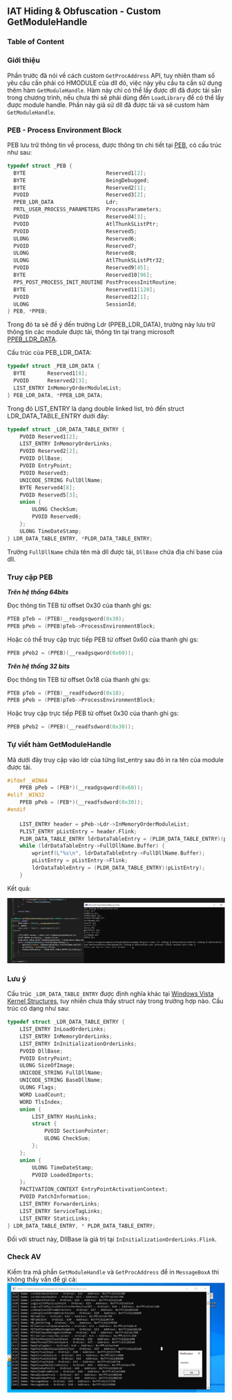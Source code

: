 ## IAT Hiding & Obfuscation - Custom GetModuleHandle

### Table of Content



### Giới thiệu

Phần trước đã nói về cách custom `GetProcAddress` API, tuy nhiên tham số yêu cầu cần phải có HMODULE của dll đó, việc này yêu cầu ta cần sử dụng thêm hàm `GetModuleHandle`.
Hàm này chỉ có thể lấy được dll đã được tải sẵn trong chương trình, nếu chưa thì sẽ phải dùng đến `LoadLibrary` để có thể lấy được module handle. Phần này giả sử dll đã được 
tải và sẽ custom hàm `GetModuleHandle`.

### PEB - Process Environment Block
PEB lưu trữ thông tin về process, được thông tin chi tiết tại [PEB](https://learn.microsoft.com/en-us/windows/win32/api/winternl/ns-winternl-peb), có cấu trúc như sau:
```c
typedef struct _PEB {
  BYTE                          Reserved1[2];
  BYTE                          BeingDebugged;
  BYTE                          Reserved2[1];
  PVOID                         Reserved3[2];
  PPEB_LDR_DATA                 Ldr;
  PRTL_USER_PROCESS_PARAMETERS  ProcessParameters;
  PVOID                         Reserved4[3];
  PVOID                         AtlThunkSListPtr;
  PVOID                         Reserved5;
  ULONG                         Reserved6;
  PVOID                         Reserved7;
  ULONG                         Reserved8;
  ULONG                         AtlThunkSListPtr32;
  PVOID                         Reserved9[45];
  BYTE                          Reserved10[96];
  PPS_POST_PROCESS_INIT_ROUTINE PostProcessInitRoutine;
  BYTE                          Reserved11[128];
  PVOID                         Reserved12[1];
  ULONG                         SessionId;
} PEB, *PPEB;
```
Trong đó ta sẽ để ý đến trường Ldr (PPEB_LDR_DATA), trường này lưu trữ thông tin các module được tải, thông tin tại trang microsoft [PPEB_LDR_DATA](https://learn.microsoft.com/en-us/windows/win32/api/winternl/ns-winternl-peb_ldr_data).

Cấu trúc của PEB_LDR_DATA:
```c
typedef struct _PEB_LDR_DATA {
  BYTE       Reserved1[8];
  PVOID      Reserved2[3];
  LIST_ENTRY InMemoryOrderModuleList;
} PEB_LDR_DATA, *PPEB_LDR_DATA;
```
Trong đó LIST_ENTRY là dạng double linked list, trỏ đến struct LDR_DATA_TABLE_ENTRY dưới đây:
```c
typedef struct _LDR_DATA_TABLE_ENTRY {
    PVOID Reserved1[2];
    LIST_ENTRY InMemoryOrderLinks;
    PVOID Reserved2[2];
    PVOID DllBase;
    PVOID EntryPoint;
    PVOID Reserved3;
    UNICODE_STRING FullDllName;
    BYTE Reserved4[8];
    PVOID Reserved5[3];
    union {
        ULONG CheckSum;
        PVOID Reserved6;
    };
    ULONG TimeDateStamp;
} LDR_DATA_TABLE_ENTRY, *PLDR_DATA_TABLE_ENTRY;
```
Trường `FullDllName` chứa tên mà dll được tải, `DllBase` chứa địa chỉ base của dll.

### Truy cập PEB

***Trên hệ thống 64bits***

Đọc thông tin TEB từ offset 0x30 của thanh ghi gs:
```c
PTEB pTeb = (PTEB)__readgsqword(0x30);
PPEB pPeb = (PPEB)pTeb->ProcessEnvironmentBlock;
```
Hoặc có thể truy cập trực tiếp PEB từ offset 0x60 của thanh ghi gs:
```c
PPEB pPeb2 = (PPEB)(__readgsqword(0x60));
```

***Trên hệ thống 32 bits***

Đọc thông tin TEB từ offset 0x18 của thanh ghi gs:
```c
PTEB pTeb = (PTEB)__readfsdword(0x18);
PPEB pPeb = (PPEB)pTeb->ProcessEnvironmentBlock;
```
Hoặc truy cập trực tiếp PEB từ offset 0x30 của thanh ghi gs:
```c
PPEB pPeb2 = (PPEB)(__readfsdword(0x30));
```

### Tự viết hàm GetModuleHandle
Mã dưới đây truy cập vào ldr của từng list_entry sau đó in ra tên của module được tải.
```c
#ifdef _WIN64
	PPEB pPeb = (PEB*)(__readgsqword(0x60));
#elif _WIN32 
	PPEB pPeb = (PEB*)(__readfsdword(0x30));
#endif

	LIST_ENTRY header = pPeb->Ldr->InMemoryOrderModuleList;
	PLIST_ENTRY pListEntry = header.Flink;
	PLDR_DATA_TABLE_ENTRY ldrDataTableEntry = (PLDR_DATA_TABLE_ENTRY)(pListEntry);
	while (ldrDataTableEntry->FullDllName.Buffer) {
		wprintf(L"%s\n", ldrDataTableEntry->FullDllName.Buffer);
		pListEntry = pListEntry->Flink;
		ldrDataTableEntry = (PLDR_DATA_TABLE_ENTRY)(pListEntry);
	}
```
Kết quả:

![getmodulehandle](images/getmodulehandle.png)

### Lưu ý <a name = "lưu-ý"></a>  

Cấu trúc `_LDR_DATA_TABLE_ENTRY` được định nghĩa khác tại [Windows Vista Kernel Structures](https://www.nirsoft.net/kernel_struct/vista/index.html), tuy nhiên chưa thấy struct này trong trường hợp nào.
Cấu trúc có dạng như sau:
```c
typedef struct _LDR_DATA_TABLE_ENTRY {
    LIST_ENTRY InLoadOrderLinks;
    LIST_ENTRY InMemoryOrderLinks;
    LIST_ENTRY InInitializationOrderLinks;
    PVOID DllBase;
    PVOID EntryPoint;
    ULONG SizeOfImage;
    UNICODE_STRING FullDllName;
    UNICODE_STRING BaseDllName;
    ULONG Flags;
    WORD LoadCount;
    WORD TlsIndex;
    union {
        LIST_ENTRY HashLinks;
        struct {
            PVOID SectionPointer;
            ULONG CheckSum;
        };
    };
    union {
        ULONG TimeDateStamp;
        PVOID LoadedImports;
    };
    PACTIVATION_CONTEXT EntryPointActivationContext;
    PVOID PatchInformation;
    LIST_ENTRY ForwarderLinks;
    LIST_ENTRY ServiceTagLinks;
    LIST_ENTRY StaticLinks;
} LDR_DATA_TABLE_ENTRY, * PLDR_DATA_TABLE_ENTRY;
```
Đối với struct này, DllBase là giá trị tại `InInitializationOrderLinks.Flink`.

### Check AV

Kiểm tra mã phần `GetModuleHandle` và `GetProcAddress` để in `MessageBoxA` thì không thấy vấn đề gì cả:
![checkav1](images/checkav1.png)